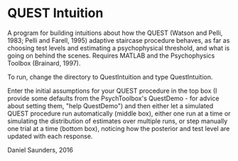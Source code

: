 QUEST Intuition
===============

A program for building intuitions about how the QUEST  (Watson and Pelli, 1983; Pelli and Farell, 1995) adaptive staircase procedure behaves, as far as choosing test levels and estimating a psychophysical threshold, and what is going on behind the scenes. Requires MATLAB and the Psychophysics Toolbox (Brainard, 1997).

To run, change the directory to QuestIntuition and type QuestIntuition.

Enter the initial assumptions for your QUEST procedure in the top box (I provide some defaults from the PsychToolbox's QuestDemo - for advice about setting them, "help QuestDemo") and then either let a simulated QUEST procedure run automatically (middle box), either one run at a time or simulating the distribution of estimates over multiple runs, or step manually one trial at a time (bottom box), noticing how the posterior and test level are updated with each response.

Daniel Saunders, 2016
